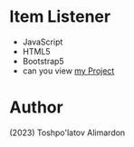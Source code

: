 # Item Listener
- JavaScript 
- HTML5
- Bootstrap5
- can you view [my Project](https://toshpulatovalimardon.github.io/Item-Listener/)
# Author 
(2023) Toshpo'latov Alimardon
